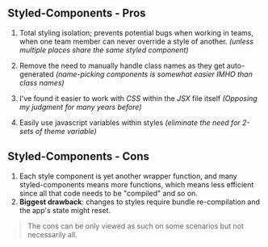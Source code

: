 ## Styled-Components - Pros

1.  Total styling isolation; prevents potential bugs when working in teams, when one team member can never override a style of another. _(unless multiple places share the same styled component)_
2.  Remove the need to manually handle class names as they get auto-generated _(name-picking components is somewhat easier IMHO than class names)_
3.  I've found it easier to work with _CSS_ within the _JSX_ file itself _(Opposing my judgment for many years before)_
    
4.  Easily use javascript variables within styles _(eliminate the need for 2-sets of theme variable)_
    

## Styled-Components - Cons

1.  Each style component is yet another wrapper function, and many styled-components means more functions, which means less efficient since all that code needs to be "compiled" and so on.
2.  **Biggest drawback**: changes to styles require bundle re-compilation and the app's state might reset.

> The cons can be only viewed as such on some scenarios but not necessarily all.



